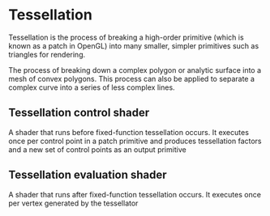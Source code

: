 # Tessellation

Tessellation is the process of breaking a high-order primitive (which is known as a
patch in OpenGL) into many smaller, simpler primitives such as triangles for rendering.

The process of breaking down a complex polygon or analytic surface into
a mesh of convex polygons. This process can also be applied to separate a complex
curve into a series of less complex lines.

## Tessellation control shader
A shader that runs before fixed-function tessellation
occurs. It executes once per control point in a patch primitive and produces
tessellation factors and a new set of control points as an output primitive

## Tessellation evaluation shader
A shader that runs after fixed-function tessellation
occurs. It executes once per vertex generated by the tessellator